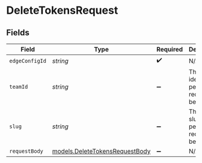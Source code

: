 # DeleteTokensRequest


## Fields

| Field                                                                  | Type                                                                   | Required                                                               | Description                                                            |
| ---------------------------------------------------------------------- | ---------------------------------------------------------------------- | ---------------------------------------------------------------------- | ---------------------------------------------------------------------- |
| `edgeConfigId`                                                         | *string*                                                               | :heavy_check_mark:                                                     | N/A                                                                    |
| `teamId`                                                               | *string*                                                               | :heavy_minus_sign:                                                     | The Team identifier to perform the request on behalf of.               |
| `slug`                                                                 | *string*                                                               | :heavy_minus_sign:                                                     | The Team slug to perform the request on behalf of.                     |
| `requestBody`                                                          | [models.DeleteTokensRequestBody](../models/deletetokensrequestbody.md) | :heavy_minus_sign:                                                     | N/A                                                                    |